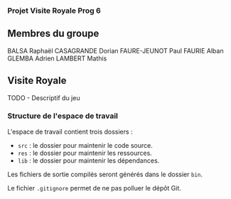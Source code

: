 ### Projet Visite Royale Prog 6

## Membres du groupe

BALSA Raphaël
CASAGRANDE Dorian
FAURE-JEUNOT Paul
FAURIE Alban
GLEMBA Adrien
LAMBERT Mathis

## Visite Royale

TODO - Descriptif du jeu

### Structure de l'espace de travail

L'espace de travail contient trois dossiers :

- `src` : le dossier pour maintenir le code source.
- `res` : le dossier pour maintenir les ressources.
- `lib` : le dossier pour maintenir les dépendances.

Les fichiers de sortie compilés seront générés dans le dossier `bin`.

Le fichier `.gitignore` permet de ne pas polluer le dépôt Git.